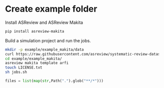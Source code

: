 # Create example folder

Install ASReview and ASReview Makita
```sh
pip install asreview-makita
```

Build a simulation project and run the jobs.
```sh
mkdir -p example/example_makita/data
curl https://raw.githubusercontent.com/asreview/systematic-review-datasets/master/datasets/Bos_2018/output/Bos_2018.csv --output example/example_makita/data/Bos_2018.csv
cd example/example_makita/
asreview makita template arfi
touch LICENSE.txt
sh jobs.sh
```


```python
files = list(map(str,Path(".").glob("**/*")))
```
